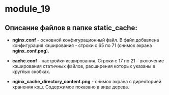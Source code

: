 # module_19
## Описание файлов в папке static_cache:

- <b>nginx.conf</b> - основной конфигурационный файл.
В файл добавлена конфигурация кэширования - строки с 65 по 71 (снимок экрана <b>nginx_conf.png</b>). 

- <b>cache.conf</b> - настройки кэширования. Строки с 17 по 21 - включение кэширования статичных файлов, расширения которых указаны в круглых скобках.

- <b>nginx_cache_directory_content.png</b> - снимок экрана с директорией хранения кэш. Содержимое показано в виде дерева.
